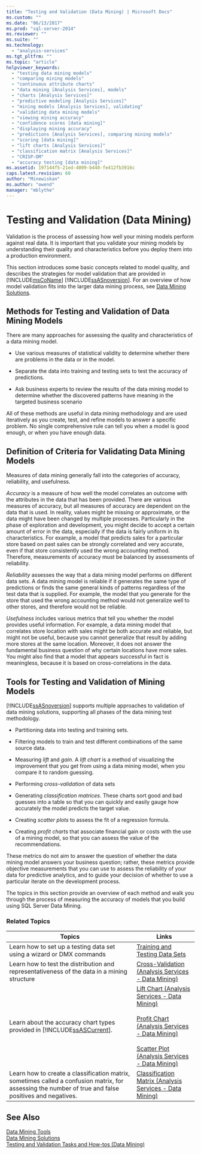 ```yaml
---
title: "Testing and Validation (Data Mining) | Microsoft Docs"
ms.custom: ""
ms.date: "06/13/2017"
ms.prod: "sql-server-2014"
ms.reviewer: ""
ms.suite: ""
ms.technology: 
  - "analysis-services"
ms.tgt_pltfrm: ""
ms.topic: "article"
helpviewer_keywords: 
  - "testing data mining models"
  - "comparing mining models"
  - "continuous attribute charts"
  - "data mining [Analysis Services], models"
  - "charts [Analysis Services]"
  - "predictive modeling [Analysis Services]"
  - "mining models [Analysis Services], validating"
  - "validating data mining models"
  - "viewing mining accuracy"
  - "confidence scores [data mining]"
  - "displaying mining accuracy"
  - "predictions [Analysis Services], comparing mining models"
  - "scoring [data mining]"
  - "lift charts [Analysis Services]"
  - "classification matrix [Analysis Services]"
  - "CRISP-DM"
  - "accuracy testing [data mining]"
ms.assetid: 197144f5-21ed-4009-b448-fe412fb3916c
caps.latest.revision: 60
author: "Minewiskan"
ms.author: "owend"
manager: "mblythe"
---
```

# Testing and Validation (Data Mining)
  Validation is the process of assessing how well your mining models perform against real data. It is important that you validate your mining models by understanding their quality and characteristics before you deploy them into a production environment.  
  
 This section introduces some basic concepts related to model quality, and describes the strategies for model validation that are provided in [!INCLUDE[msCoName](../../includes/msconame-md.md)] [!INCLUDE[ssASnoversion](../../includes/ssasnoversion-md.md)]. For an overview of how model validation fits into the larger data mining process, see [Data Mining Solutions](data-mining-solutions.md).  
  
## Methods for Testing and Validation of Data Mining Models  
 There are many approaches for assessing the quality and characteristics of a data mining model.  
  
-   Use various measures of statistical validity to determine whether there are problems in the data or in the model.  
  
-   Separate the data into training and testing sets to test the accuracy of predictions.  
  
-   Ask business experts to review the results of the data mining model to determine whether the discovered patterns have meaning in the targeted business scenario  
  
 All of these methods are useful in data mining methodology and are used iteratively as you create, test, and refine models to answer a specific problem. No single comprehensive rule can tell you when a model is good enough, or when you have enough data.  
  
## Definition of Criteria for Validating Data Mining Models  
 Measures of data mining generally fall into the categories of accuracy, reliability, and usefulness.  
  
 *Accuracy* is a measure of how well the model correlates an outcome with the attributes in the data that has been provided. There are various measures of accuracy, but all measures of accuracy are dependent on the data that is used. In reality, values might be missing or approximate, or the data might have been changed by multiple processes. Particularly in the phase of exploration and development, you might decide to accept a certain amount of error in the data, especially if the data is fairly uniform in its characteristics. For example, a model that predicts sales for a particular store based on past sales can be strongly correlated and very accurate, even if that store consistently used the wrong accounting method. Therefore, measurements of accuracy must be balanced by assessments of reliability.  
  
 *Reliability* assesses the way that a data mining model performs on different data sets. A data mining model is reliable if it generates the same type of predictions or finds the same general kinds of patterns regardless of the test data that is supplied. For example, the model that you generate for the store that used the wrong accounting method would not generalize well to other stores, and therefore would not be reliable.  
  
 *Usefulness* includes various metrics that tell you whether the model provides useful information. For example, a data mining model that correlates store location with sales might be both accurate and reliable, but might not be useful, because you cannot generalize that result by adding more stores at the same location. Moreover, it does not answer the fundamental business question of why certain locations have more sales. You might also find that a model that appears successful in fact is meaningless, because it is based on cross-correlations in the data.  
  
## Tools for Testing and Validation of Mining Models  
 [!INCLUDE[ssASnoversion](../../includes/ssasnoversion-md.md)] supports multiple approaches to validation of data mining solutions, supporting all phases of the data mining test methodology.  
  
-   Partitioning data into testing and training sets.  
  
-   Filtering models to train and test different combinations of the same source data.  
  
-   Measuring *lift* and *gain*. A *lift chart* is a method of visualizing the improvement that you get from using a data mining model, when you compare it to random guessing.  
  
-   Performing *cross-validation* of data sets  
  
-   Generating *classification matrices*. These charts sort good and bad guesses into a table so that you can quickly and easily gauge how accurately the model predicts the target value.  
  
-   Creating *scatter plots* to assess the fit of a regression formula.  
  
-   Creating *profit charts* that associate financial gain or costs with the use of a mining model, so that you can assess the value of the recommendations.  
  
 These metrics do not aim to answer the question of whether the data mining model answers your business question; rather, these metrics provide objective measurements that you can use to assess the reliability of your data for predictive analytics, and to guide your decision of whether to use a particular iterate on the development process.  
  
 The topics in this section provide an overview of each method and walk you through the process of measuring the accuracy of models that you build using SQL Server Data Mining.  
  
### Related Topics  
  
|Topics|Links|  
|------------|-----------|  
|Learn how to set up a testing data set using a wizard or DMX commands|[Training and Testing Data Sets](training-and-testing-data-sets.md)|  
|Learn how to test the distribution and representativeness of the data in a mining structure|[Cross-Validation &#40;Analysis Services - Data Mining&#41;](cross-validation-analysis-services-data-mining.md)|  
|Learn about the accuracy chart types provided in [!INCLUDE[ssASCurrent](../../includes/ssascurrent-md.md)].|[Lift Chart &#40;Analysis Services - Data Mining&#41;](lift-chart-analysis-services-data-mining.md)<br /><br /> [Profit Chart &#40;Analysis Services - Data Mining&#41;](profit-chart-analysis-services-data-mining.md)<br /><br /> [Scatter Plot &#40;Analysis Services - Data Mining&#41;](scatter-plot-analysis-services-data-mining.md)|  
|Learn how to create a classification matrix, sometimes called a confusion matrix, for assessing the number of true and false positives and negatives.|[Classification Matrix &#40;Analysis Services - Data Mining&#41;](classification-matrix-analysis-services-data-mining.md)|  
  
## See Also  
 [Data Mining Tools](data-mining-tools.md)   
 [Data Mining Solutions](data-mining-solutions.md)   
 [Testing and Validation Tasks and How-tos &#40;Data Mining&#41;](testing-and-validation-tasks-and-how-tos-data-mining.md)  
  
  